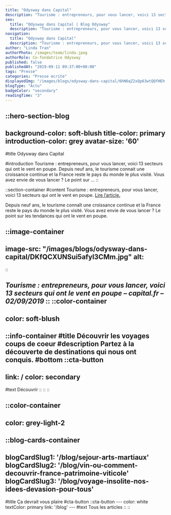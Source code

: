 ```yaml
---
title: "Odysway dans Capital"
description: "Tourisme : entrepreneurs, pour vous lancer, voici 13 secteurs qui ont le vent en poupe. Depuis neuf ans, le tourisme connait une croissance continue et la France reste le pays du monde le plus visité. Vous avez envie de vous lancer ? Le point sur ..."
seo:
  title: "Odysway dans Capital | Blog Odysway"
  description: "Tourisme : entrepreneurs, pour vous lancer, voici 13 secteurs qui ont le vent en poupe. Un article paru dans Capital."
navigation:
  title: "Odysway dans Capital"
  description: "Tourisme : entrepreneurs, pour vous lancer, voici 13 secteurs qui ont le vent en poupe. Depuis neuf ans, le tourisme connait une croissance continue et la France reste le pays du monde le plus visité. Vous avez envie de vous lancer ? Le point sur ..."
author: "Linda Tran"
authorPhoto: /images/team/linda.jpeg
authorRole: Co-fondatrice Odysway
published: false
publishedAt: "2019-09-11 09:37:00+00:00"
tags: "Presse"
categories: "Presse ecrite"
displayedImg: "/images/blogs/odysway-dans-capital/6hN6qZ2xQp63wtQQfHEh.jpg"
blogType: "Actu"
badgeColor: "secondary"
readingTime: "3"
---
```


::hero-section-blog
---
background-color: soft-blush
title-color: primary
introduction-color: grey
avatar-size: '60'
---
#title
Odysway dans Capital

#introduction
Tourisme : entrepreneurs, pour vous lancer, voici 13 secteurs qui ont le vent en poupe. Depuis neuf ans, le tourisme connait une croissance continue et la France reste le pays du monde le plus visité. Vous avez envie de vous lancer ? Le point sur ...
::

::section-container
#content
Tourisme : entrepreneurs, pour vous lancer, voici 13 secteurs qui ont le vent en poupe. [Lire l’article.](https://www.capital.fr/votre-carriere/tourisme-entrepreneurs-pour-vous-lancer-voici-13-secteurs-qui-ont-le-vent-en-poupe-1348897)

Depuis neuf ans, le tourisme connaît une croissance continue et la France reste le pays du monde le plus visité. Vous avez envie de vous lancer ? Le point sur les tendances qui ont le vent en poupe.

::image-container
---
image-src: "/images/blogs/odysway-dans-capital/DKfQCXUNSui5afyl3CMm.jpg"
alt: 
---
::

_Tourisme : entrepreneurs, pour vous lancer, voici 13 secteurs qui ont le vent en poupe – capital.fr – 02/09/2019_
::
::color-container
---
color: soft-blush
---
  ::info-container
  #title
  Découvrir les voyages coups de coeur
  #description
  Partez à la découverte de destinations qui nous ont conquis.
  #bottom
  ::cta-button
  ---
  link: /
  color: secondary
  ---
  #text
  Découvrir
  ::
  ::
::

::color-container
---
color: grey-light-2
---
  ::blog-cards-container
  ---
  blogCardSlug1: '/blog/sejour-arts-martiaux' 
  blogCardSlug2: '/blog/vin-ou-comment-decouvrir-france-patrimoine-viticole' 
  blogCardSlug3: '/blog/voyage-insolite-nos-idees-devasion-pour-tous' 
  ---
  #title
  Ça devrait vous plaire
  #cta-button
    ::cta-button
    ---
    color: white
    textColor: primary
    link: '/blog'
    ---
    #text
    Tous les  articles
    ::
  ::

